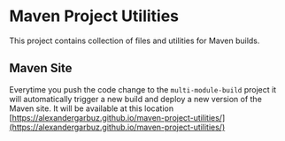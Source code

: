 # Maven Project Utilities

This project contains collection of files and utilities for Maven builds.

## Maven Site

Everytime you push the code change to the `multi-module-build` project it will automatically trigger a new build and deploy a new version of the Maven site.
It will be available at this location [https://alexandergarbuz.github.io/maven-project-utilities/](https://alexandergarbuz.github.io/maven-project-utilities/)
